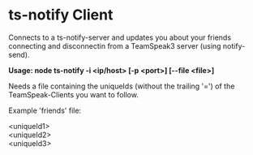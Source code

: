 <h1>ts-notify Client</h1>

Connects to a ts-notify-server and updates you about your friends connecting and disconnectin from a TeamSpeak3 server (using notify-send).

<strong>Usage: node ts-notify -i &lt;ip/host&gt; [-p &lt;port&gt;] [--file &lt;file&gt;]</strong>

Needs a file containing the uniqueIds (without the trailing '=') of the TeamSpeak-Clients you want to follow.

Example 'friends' file:

&lt;uniqueId1&gt;<br>
&lt;uniqueId2&gt;<br>
&lt;uniqueId3&gt;
